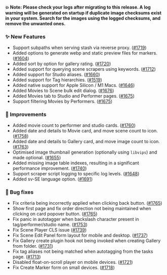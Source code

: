 #### 💥 Note: Please check your logs after migrating to this release. A log warning will be generated on startup if duplicate image checksums exist in your system. Search for the images using the logged checksums, and remove the unwanted ones.

### ✨ New Features
* Support subpaths when serving stash via reverse proxy. ([#1719](https://github.com/stashapp/stash/pull/1719))
* Added options to generate webp and static preview files for markers. ([#1604](https://github.com/stashapp/stash/pull/1604))
* Added sort by option for gallery rating. ([#1720](https://github.com/stashapp/stash/pull/1720))
* Added support for querying scene scrapers using keywords. ([#1712](https://github.com/stashapp/stash/pull/1712))
* Added support for Studio aliases. ([#1660](https://github.com/stashapp/stash/pull/1660))
* Added support for Tag hierarchies. ([#1519](https://github.com/stashapp/stash/pull/1519))
* Added native support for Apple Silicon / M1 Macs. ([#1646](https://github.com/stashapp/stash/pull/1646))
* Added Movies to Scene bulk edit dialog. ([#1676](https://github.com/stashapp/stash/pull/1676))
* Added Movies tab to Studio and Performer pages. ([#1675](https://github.com/stashapp/stash/pull/1675))
* Support filtering Movies by Performers. ([#1675](https://github.com/stashapp/stash/pull/1675))

### 🎨 Improvements
* Added movie count to performer and studio cards. ([#1760](https://github.com/stashapp/stash/pull/1760))
* Added date and details to Movie card, and move scene count to icon. ([#1758](https://github.com/stashapp/stash/pull/1758))
* Added date and details to Gallery card, and move image count to icon. ([#1763](https://github.com/stashapp/stash/pull/1763))
* Optimised image thumbnail generation (optionally using `libvips`) and made optional. ([#1655](https://github.com/stashapp/stash/pull/1655))
* Added missing image table indexes, resulting in a significant performance improvement. ([#1740](https://github.com/stashapp/stash/pull/1740))
* Support scraper script logging to specific log levels. ([#1648](https://github.com/stashapp/stash/pull/1648))
* Added sv-SE language option. ([#1691](https://github.com/stashapp/stash/pull/1691))

### 🐛 Bug fixes
* Fix criteria being incorrectly applied when clicking back button. ([#1765](https://github.com/stashapp/stash/pull/1765))
* Show first page and fix order direction not being maintained when clicking on card popover button. ([#1765](https://github.com/stashapp/stash/pull/1765))
* Fix panic in autotagger when backslash character present in tag/performer/studio name. ([#1753](https://github.com/stashapp/stash/pull/1753))
* Fix Scene Player CLS issue ([#1739](https://github.com/stashapp/stash/pull/1739))
* Fix Scene Edit Panel form layout for mobile and desktop. ([#1737](https://github.com/stashapp/stash/pull/1737))
* Fix Gallery create plugin hook not being invoked when creating Gallery from folder. ([#1731](https://github.com/stashapp/stash/pull/1731)) 
* Fix tag aliases not being matched when autotagging from the tasks page. ([#1713](https://github.com/stashapp/stash/pull/1713))
* Disabled float-on-scroll player on mobile devices. ([#1721](https://github.com/stashapp/stash/pull/1721))
* Fix Create Marker form on small devices. ([#1718](https://github.com/stashapp/stash/pull/1718))
